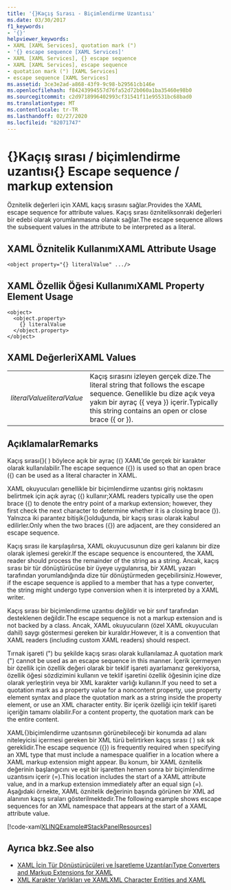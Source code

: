 ```yaml
---
title: '{}Kaçış Sırası - Biçimlendirme Uzantısı'
ms.date: 03/30/2017
f1_keywords:
- '{}'
helpviewer_keywords:
- XAML [XAML Services], quotation mark (")
- '{} escape sequence [XAML Services]'
- XAML [XAML Services], {} escape sequence
- XAML [XAML Services], escape sequence
- quotation mark (") [XAML Services]
- escape sequence [XAML Services]
ms.assetid: 3ce3e2ad-a868-43f9-9c98-b29561cb146e
ms.openlocfilehash: f84243994557d76fa52d72b060a1ba35460e98b0
ms.sourcegitcommit: c2d9718996402993cf31541f11e95531bc68bad0
ms.translationtype: MT
ms.contentlocale: tr-TR
ms.lasthandoff: 02/27/2020
ms.locfileid: "82071747"
---
```

# <a name="-escape-sequence--markup-extension"></a><span data-ttu-id="05068-102">{}Kaçış sırası / biçimlendirme uzantısı</span><span class="sxs-lookup"><span data-stu-id="05068-102">{} Escape sequence / markup extension</span></span>

<span data-ttu-id="05068-103">Öznitelik değerleri için XAML kaçış sırasını sağlar.</span><span class="sxs-lookup"><span data-stu-id="05068-103">Provides the XAML escape sequence for attribute values.</span></span> <span data-ttu-id="05068-104">Kaçış sırası özniteliksonraki değerleri bir edebi olarak yorumlanmasına olanak sağlar.</span><span class="sxs-lookup"><span data-stu-id="05068-104">The escape sequence allows the subsequent values in the attribute to be interpreted as a literal.</span></span>

## <a name="xaml-attribute-usage"></a><span data-ttu-id="05068-105">XAML Öznitelik Kullanımı</span><span class="sxs-lookup"><span data-stu-id="05068-105">XAML Attribute Usage</span></span>

```xaml
<object property="{} literalValue" .../>
```

## <a name="xaml-property-element-usage"></a><span data-ttu-id="05068-106">XAML Özellik Öğesi Kullanımı</span><span class="sxs-lookup"><span data-stu-id="05068-106">XAML Property Element Usage</span></span>

```xaml
<object>
  <object.property>
    {} literalValue
  </object.property>
</object>
```

## <a name="xaml-values"></a><span data-ttu-id="05068-107">XAML Değerleri</span><span class="sxs-lookup"><span data-stu-id="05068-107">XAML Values</span></span>

|||
|-|-|
|<span data-ttu-id="05068-108">*literalValue*</span><span class="sxs-lookup"><span data-stu-id="05068-108">*literalValue*</span></span>|<span data-ttu-id="05068-109">Kaçış sırasını izleyen gerçek dize.</span><span class="sxs-lookup"><span data-stu-id="05068-109">The literal string that follows the escape sequence.</span></span> <span data-ttu-id="05068-110">Genellikle bu dize açık veya yakın bir ayraç ({ veya }) içerir.</span><span class="sxs-lookup"><span data-stu-id="05068-110">Typically this string contains an open or close brace ({ or }).</span></span>|

## <a name="remarks"></a><span data-ttu-id="05068-111">Açıklamalar</span><span class="sxs-lookup"><span data-stu-id="05068-111">Remarks</span></span>

<span data-ttu-id="05068-112">Kaçış sırası{}( ) böylece açık bir ayraç ({) XAML'de gerçek bir karakter olarak kullanılabilir.</span><span class="sxs-lookup"><span data-stu-id="05068-112">The escape sequence ({}) is used so that an open brace ({) can be used as a literal character in XAML.</span></span>

<span data-ttu-id="05068-113">XAML okuyucuları genellikle bir biçimlendirme uzantısı giriş noktasını belirtmek için açık ayraç ({) kullanır;</span><span class="sxs-lookup"><span data-stu-id="05068-113">XAML readers typically use the open brace ({) to denote the entry point of a markup extension; however, they first check the next character to determine whether it is a closing brace (}).</span></span> <span data-ttu-id="05068-114">Yalnızca iki parantez bitişik{}olduğunda, bir kaçış sırası olarak kabul edilirler.</span><span class="sxs-lookup"><span data-stu-id="05068-114">Only when the two braces ({}) are adjacent, are they considered an escape sequence.</span></span>

<span data-ttu-id="05068-115">Kaçış sırası ile karşılaşılırsa, XAML okuyucusunun dize geri kalanını bir dize olarak işlemesi gerekir.</span><span class="sxs-lookup"><span data-stu-id="05068-115">If the escape sequence is encountered, the XAML reader should process the remainder of the string as a string.</span></span> <span data-ttu-id="05068-116">Ancak, kaçış sırası bir tür dönüştürücüse bir üyeye uygulanırsa, bir XAML yazarı tarafından yorumlandığında dize tür dönüştürmeden geçebilirsiniz.</span><span class="sxs-lookup"><span data-stu-id="05068-116">However, if the escape sequence is applied to a member that has a type converter, the string might undergo type conversion when it is interpreted by a XAML writer.</span></span>

<span data-ttu-id="05068-117">Kaçış sırası bir biçimlendirme uzantısı değildir ve bir sınıf tarafından desteklenen değildir.</span><span class="sxs-lookup"><span data-stu-id="05068-117">The escape sequence is not a markup extension and is not backed by a class.</span></span> <span data-ttu-id="05068-118">Ancak, XAML okuyucuların (özel XAML okuyucuları dahil) saygı göstermesi gereken bir kuraldır.</span><span class="sxs-lookup"><span data-stu-id="05068-118">However, it is a convention that XAML readers (including custom XAML readers) should respect.</span></span>

<span data-ttu-id="05068-119">Tırnak işareti (") bu şekilde kaçış sırası olarak kullanılamaz.</span><span class="sxs-lookup"><span data-stu-id="05068-119">A quotation mark (") cannot be used as an escape sequence in this manner.</span></span> <span data-ttu-id="05068-120">İçerik içermeyen bir özellik için özellik değeri olarak bir teklif işareti ayarlamanız gerekiyorsa, özellik öğesi sözdizimini kullanın ve teklif işaretini özellik öğesinin içine dize olarak yerleştirin veya bir XML karakter varlığı kullanın.</span><span class="sxs-lookup"><span data-stu-id="05068-120">If you need to set a quotation mark as a property value for a noncontent property, use property element syntax and place the quotation mark as a string inside the property element, or use an XML character entity.</span></span> <span data-ttu-id="05068-121">Bir içerik özelliği için teklif işareti içeriğin tamamı olabilir.</span><span class="sxs-lookup"><span data-stu-id="05068-121">For a content property, the quotation mark can be the entire content.</span></span>

<span data-ttu-id="05068-122">XAML{}biçimlendirme uzantısının görünebileceği bir konumda ad alanı niteleyicisi içermesi gereken bir XML türü belirtirken kaçış sırası ( ) sık sık gereklidir.</span><span class="sxs-lookup"><span data-stu-id="05068-122">The escape sequence ({}) is frequently required when specifying an XML type that must include a namespace qualifier in a location where a XAML markup extension might appear.</span></span> <span data-ttu-id="05068-123">Bu konum, bir XAML öznitelik değerinin başlangıcını ve eşit bir işaretten hemen sonra bir biçimlendirme uzantısını içerir (=).</span><span class="sxs-lookup"><span data-stu-id="05068-123">This location includes the start of a XAML attribute value, and in a markup extension immediately after an equal sign (=).</span></span> <span data-ttu-id="05068-124">Aşağıdaki örnekte, XAML öznitelik değerinin başında görünen bir XML ad alanının kaçış sıraları gösterilmektedir.</span><span class="sxs-lookup"><span data-stu-id="05068-124">The following example shows escape sequences for an XML namespace that appears at the start of a XAML attribute value.</span></span>

[!code-xaml[XLINQExample#StackPanelResources](~/samples/snippets/csharp/VS_Snippets_Wpf/XLinqExample/CSharp/Window1.xaml#stackpanelresources)]

## <a name="see-also"></a><span data-ttu-id="05068-125">Ayrıca bkz.</span><span class="sxs-lookup"><span data-stu-id="05068-125">See also</span></span>

- [<span data-ttu-id="05068-126">XAML İçin Tür Dönüştürücüleri ve İşaretleme Uzantıları</span><span class="sxs-lookup"><span data-stu-id="05068-126">Type Converters and Markup Extensions for XAML</span></span>](type-converters-and-markup-extensions.md)
- [<span data-ttu-id="05068-127">XML Karakter Varlıkları ve XAML</span><span class="sxs-lookup"><span data-stu-id="05068-127">XML Character Entities and XAML</span></span>](xml-character-entities.md)
